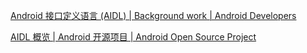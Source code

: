 [Android 接口定义语言 (AIDL)  | Background work  | Android Developers](https://developer.android.com/develop/background-work/services/aidl?hl=zh-cn)

[AIDL 概览  | Android 开源项目  | Android Open Source Project](https://source.android.com/docs/core/architecture/aidl?hl=zh-cn)